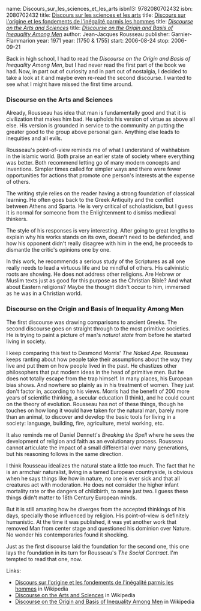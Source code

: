 name: Discours_sur_les_sciences_et_les_arts
isbn13: 9782080702432
isbn: 2080702432
title: [Discours sur les sciences et les arts](http://athena.unige.ch/athena/rousseau/rousseau_discours_sciences_arts.html)
title: [Discours sur l'origine et les fondements de l'in&eacute;galit&eacute; parmis les hommes](http://athena.unige.ch/athena/rousseau/rousseau_discours_inegalite.html)
title: [<i>Discourse on the Arts and Sciences</i>](https://en.wikipedia.org/wiki/Discourse_on_the_Arts_and_Sciences)
title: [<i>Discourse on the Origin and Basis of Inequality Among Men</i>](http://www.constitution.org/jjr/ineq.htm)
author: Jean-Jacques Rousseau
publisher: Garnier-Flammarion
year: 1971
year: (1750&nbsp;&amp;&nbsp;1755)
start: 2006-08-24
stop: 2006-09-21

Back in high school, I had to read the
_Discourse on the Origin and Basis of Inequality Among Men_, but I had never
read the first part of the book we had.  Now, in part out of curiosity and in
part out of nostalgia, I decided to take a look at it and maybe even re-read the
second discourse.  I wanted to see what I might have missed the first time
around.

### Discourse on the Arts and Sciences

Already, Rousseau has idea that man is fundamentally good and
that it is civilization that makes him bad.  He upholds his version
of virtue as above all else.  His version is grounded in service to
the community an putting the greater good to the group above
personal gain.  Anything else leads to inequities and all evils.

Rousseau's point-of-view reminds me of what I understand of
wahhabism in the islamic world.  Both praise an earlier state of
society where everything was better.  Both recommend letting go of
many modern concepts and inventions.  Simpler times called for
simpler ways and there were fewer opportunities for actions that
promote one person's interests at the expense of others.

The writing style relies on the reader having a strong foundation
of classical learning.  He often goes back to the Greek Antiquity
and the conflict between Athens and Sparta.  He is very critical of
scholasticism, but I guess it is normal for someone from the
Enlightenment to dismiss medieval thinkers.

The style of his responses is very interesting.  After going to
great lengths to explain why his works stands on its own, doesn't
need to be defended, and how his opponent didn't really disagree
with him in the end, he proceeds to dismantle the critic's opinions
one by one.

In this work, he recommends a serious study of the Scriptures as
all one really needs to lead a virtuous life and be mindful of
others.  His calvinistic roots are showing.  He does not address
other religions.  Are Hebrew or Muslim texts just as good for this
purpose as the Christian Bible?  And what about Eastern religions?
Maybe the thought didn't occur to him, immersed as he was in a
Christian world.

### Discourse on the Origin and Basis of Inequality Among Men

The first discourse was drawing comparisons to ancient Greeks.
The second discourse goes on straight through to the most primitive
societies.  He is trying to paint a picture of man's _natural state_
from before he started living in society.

I keep comparing this text to Desmond Morris' _The Naked Ape_.
Rousseau keeps ranting about how people take their assumptions about
the way they live and put them on how people lived in the past.  He
chastizes other philosophers that put modern ideas in the head of
primitive men.  But he does not totally escape from the trap
himself.  In many places, his European bias shows.  And nowhere so
plainly as in his treatment of women.  They just don't factor in,
according to his views.  Morris had the benefit of 200 more years of
scientific thinking, a secular education (I think), and he could
count on the theory of evolution.  Rousseau has not of these things,
though he touches on how long it would have taken for the natural
man, barely more than an animal, to discover and develop the basic
tools for living in a society: language, building, fire,
agriculture, metal working, etc.

It also reminds me of Daniel Dennett's _Breaking the Spell_ where
he sees the development of religion and faith as an evolutionary
process.  Rousseau cannot articulate the impact of a small
differential over many generations, but his reasoning follows in the
same direction.

I think Rousseau idealizes the natural state a little too much.
The fact that he is an armchair naturalist, living in a tamed
European countryside, is obvious when he says things like how in
nature, no one is ever sick and that all creatures act with
moderation.  He does not consider the higher infant mortality rate
or the dangers of childbirth, to name just two.  I guess these
things didn't matter to 18th Century European minds.

But it is still amazing how he diverges from the accepted
thinkings of his days, specially those influenced by religion.  His
point-of-view is definitely humanistic.  At the time it was
published, it was yet another work that removed Man from center
stage and questioned his dominion over Nature.  No wonder his
contemporaries found it shocking.

Just as the first discourse laid the foundation for the second
one, this one lays the foundation in its turn for Rousseau's
_The Social Contract_.  I'm tempted to read that one, now.

Links:

- [Discours sur l'origine et les fondements de l'in&eacute;galit&eacute; parmis les hommes](http://fr.wikipedia.org/wiki/Discours_sur_l%27origine_et_les_fondements_de_l%27in%C3%A9galit%C3%A9_parmi_les_hommes) in Wikipedia
- [Discourse on the Arts and Sciences](http://en.wikipedia.org/wiki/Discourse_on_the_Arts_and_Sciences) in Wikipedia
- [Discourse on the Origin and Basis of Inequality Among Men](http://en.wikipedia.org/wiki/Discourse_on_Inequality) in Wikipedia
